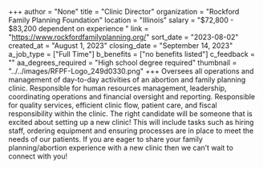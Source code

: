 +++
author = "None"
title = "Clinic Director"
organization = "Rockford Family Planning Foundation"
location = "Illinois"
salary = "$72,800 - $83,200 dependent on experience "
link = "https://www.rockfordfamilyplanning.org/"
sort_date = "2023-08-02"
created_at = "August 1, 2023"
closing_date = "September 14, 2023"
a_job_type = ["Full Time"]
b_benefits = ["no benefits listed"]
c_feedback = ""
aa_degrees_required = "High school degree required"
thumbnail = "../../images/RFPF-Logo_249d0330.png"
+++
Oversees all operations and management of day-to-day activities of an abortion and family planning clinic. Responsible for human resources management, leadership, coordinating operations and financial oversight and reporting. Responsible for quality services, efficient clinic flow, patient care, and fiscal responsibility within the clinic. The right candidate will be someone that is excited about setting up a new clinic! This will include tasks such as hiring staff, ordering equipment and ensuring processes are in place to meet the needs of our patients. If you are eager to share your family planning/abortion experience with a new clinic then we can’t wait to connect with you!